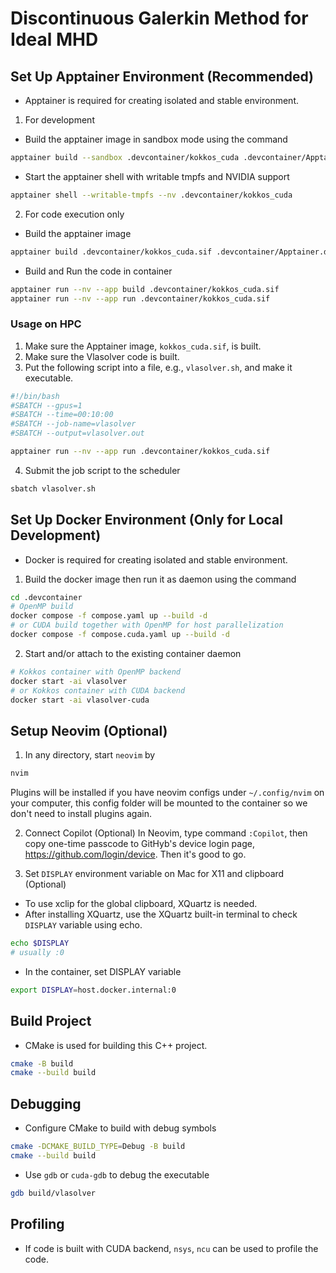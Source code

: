 # Discontinuous Galerkin Method for Ideal MHD

## Set Up Apptainer Environment (Recommended)

- Apptainer is required for creating isolated and stable environment.

1. For development

- Build the apptainer image in sandbox mode using the command

```bash
apptainer build --sandbox .devcontainer/kokkos_cuda .devcontainer/Apptainer.def
```

- Start the apptainer shell with writable tmpfs and NVIDIA support

```bash
apptainer shell --writable-tmpfs --nv .devcontainer/kokkos_cuda
```

2. For code execution only

- Build the apptainer image

```bash
apptainer build .devcontainer/kokkos_cuda.sif .devcontainer/Apptainer.def
```

- Build and Run the code in container

```bash
apptainer run --nv --app build .devcontainer/kokkos_cuda.sif
apptainer run --nv --app run .devcontainer/kokkos_cuda.sif
```

### Usage on HPC

1. Make sure the Apptainer image, `kokkos_cuda.sif`, is built.
2. Make sure the Vlasolver code is built.
3. Put the following script into a file, e.g., `vlasolver.sh`, and make it executable.

```bash
#!/bin/bash
#SBATCH --gpus=1
#SBATCH --time=00:10:00
#SBATCH --job-name=vlasolver
#SBATCH --output=vlasolver.out

apptainer run --nv --app run .devcontainer/kokkos_cuda.sif
```

4. Submit the job script to the scheduler

```bash
sbatch vlasolver.sh
```

## Set Up Docker Environment (Only for Local Development)

- Docker is required for creating isolated and stable environment.

1. Build the docker image then run it as daemon using the command

```bash
cd .devcontainer
# OpenMP build
docker compose -f compose.yaml up --build -d
# or CUDA build together with OpenMP for host parallelization
docker compose -f compose.cuda.yaml up --build -d
```

2. Start and/or attach to the existing container daemon

```bash
# Kokkos container with OpenMP backend
docker start -ai vlasolver
# or Kokkos container with CUDA backend
docker start -ai vlasolver-cuda
```

## Setup Neovim (Optional)

1. In any directory, start `neovim` by

```bash
nvim
```

Plugins will be installed if you have neovim configs under `~/.config/nvim` on your computer, this config folder will be mounted to the container so we don't need to install plugins again.

2. Connect Copilot (Optional)
   In Neovim, type command `:Copilot`, then copy one-time passcode to GitHyb's device login page, https://github.com/login/device. Then it's good to go.

3. Set `DISPLAY` environment variable on Mac for X11 and clipboard (Optional)

- To use xclip for the global clipboard, XQuartz is needed.
- After installing XQuartz, use the XQuartz built-in terminal to check `DISPLAY` variable using echo.

```bash
echo $DISPLAY
# usually :0
```

- In the container, set DISPLAY variable

```bash
export DISPLAY=host.docker.internal:0
```

## Build Project

- CMake is used for building this C++ project.

```bash
cmake -B build
cmake --build build
```

## Debugging

- Configure CMake to build with debug symbols

```bash
cmake -DCMAKE_BUILD_TYPE=Debug -B build
cmake --build build
```

- Use `gdb` or `cuda-gdb` to debug the executable

```bash
gdb build/vlasolver
```

## Profiling

- If code is built with CUDA backend, `nsys`, `ncu` can be used to profile the code.
